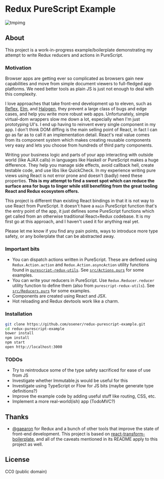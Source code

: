 # Redux PureScript Example

![tmpimg](https://cloud.githubusercontent.com/assets/111265/14006914/915b6cee-f17a-11e5-8a29-acae68539852.png)

## About
This project is a work-in-progress example/boilerplate demonstrating my attempt
to write Redux reducers and actions in PureScript.

### Motivation

Browser apps are getting ever so complicated as browsers gain new capabilities
and move from simple document viewers to full-fledged app platforms. We need
better tools as plain JS is just not enough to deal with this complexity.

I love approaches that take front-end development up to eleven, such as
[Reflex](https://github.com/reflex-frp/reflex), [Elm](http://elm-lang.org/), and
[Halogen](https://github.com/slamdata/purescript-halogen), they prevent a large
class of bugs and edge cases, and help you write more robust web apps.
Unfortunately, simple virtual-dom wrappers slow me down a lot, especially when
I'm just prototyping UI's. I end up having to reinvent every single component in
my app. I don't think DOM diffing is the main selling point of React, in fact I
can go as far as to call it an implementation detail. React's real value comes
from its component system which makes creating reusable components very easy and
lets you choose from hundreds of third party components.

Writing your business logic and parts of your app interacting with outside world
(like AJAX calls) in languages like Haskell or PureScript makes a huge
difference. They help you manage side effects, avoid callback hell, create
testable code, and use libs like QuickCheck. In my experience writing pure views
using React is not error prone and doesn't (badly) need these properties. **This
is my attempt to find a sweet spot which can reduce the surface area for bugs to
linger while still benefiting from the great tooling React and Redux ecosystem
offers.**

This project is different than existing React bindings in that it is not way to
use React from PureScript. It doesn't have a `main` PureScript function that's
the entry point of the app, it just defines some PureScript functions which get
called from an otherwise traditional React+Redux codebase. It is my first go at
this approach, and I haven't used it for anything real yet.

Please let me know if you find any pain points, ways to introduce more type
safety, or any boilerplate that can be abstracted away.

### Important bits

* You can dispatch actions written in PureScript. These are defined using
  `Redux.Action.action` and `Redux.Action.asyncAction` utility functions found
  in
  [`purescript-redux-utils`](https://github.com/osener/purescript-redux-utils/tree/master/docs/Redux).
  See
  [`src/Actions.purs`](https://github.com/osener/redux-purescript-example/blob/master/src/Actions.purs)
  for some examples.
* You can write your reducers in PureScript. Use `Redux.Reducer.reducer` utility
  function to define them (also from `purescript-redux-utils`). See
  [`src/Reducers.purs`](https://github.com/osener/redux-purescript-example/blob/master/src/Reducers.purs)
  for some examples.
* Components are created using React and JSX.
* Hot reloading and Redux devtools work like a charm.

### Installation

```bash
git clone https://github.com/osener/redux-purescript-example.git
cd redux-purescript-example
bower install
npm install
npm start
open http://localhost:3000
```

### TODOs

* Try to reintroduce some of the type safety sacrificed for ease of use from JS
* Investigate whether Immutable.js would be useful for this
* Investigate using TypeScript or Flow for JS bits (maybe generate type definitions?)
* Improve the example code by adding useful stuff like routing, CSS, etc.
* Implement a more real-world(ish) app (TodoMVC?)

## Thanks

* [@gaearon](https://github.com/gaearon) for Redux and a bunch of other tools
  that improve the state of front-end development. This project is based on
  [react-transform-boilerplate](https://github.com/gaearon/react-transform-boilerplate),
  and all of the caveats mentioned in its README apply to this project as well.

## License

CC0 (public domain)
